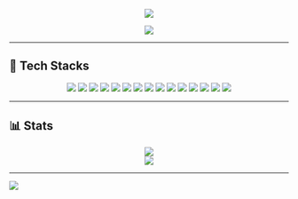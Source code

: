 <p align="center">
  <img src="https://capsule-render.vercel.app/api?type=waving&color=FBCFE8&height=180&section=header&text=Yeonju%20Jo&fontSize=40&fontColor=000000&fontAlignY=35" />
</p>

<p align="center">
  <img src="https://img.shields.io/badge/-🤝%20협업과%20소통을%20중요하게%20여기는%20개발자%20연주입니다!-FCE7F3?style=for-the-badge&logo=heart&logoColor=FF69B4&labelColor=F9A8D4&color=FBCFE8" />
</p>


---

## 🚀 Tech Stacks

<p align="center">
  <img src="https://img.shields.io/badge/CSS3-1572B6?style=flat-square&logo=css3&logoColor=white"/>
  <img src="https://img.shields.io/badge/DISCORD-5865F2?style=flat-square&logo=discord&logoColor=white"/>
  <img src="https://img.shields.io/badge/Figma-F24E1E?style=flat-square&logo=figma&logoColor=white"/>
  <img src="https://img.shields.io/badge/Flutter-02569B?style=flat-square&logo=flutter&logoColor=white"/>
  <img src="https://img.shields.io/badge/GitHub-181717?style=flat-square&logo=github&logoColor=white"/>
  <img src="https://img.shields.io/badge/HTML5-E34F26?style=flat-square&logo=html5&logoColor=white"/>
  <img src="https://img.shields.io/badge/JQuery-0769AD?style=flat-square&logo=jquery&logoColor=white"/>
  <img src="https://img.shields.io/badge/Java-007396?style=flat-square&logo=java&logoColor=white"/>
  <img src="https://img.shields.io/badge/JavaScript-F7DF1E?style=flat-square&logo=javascript&logoColor=black"/>
  <img src="https://img.shields.io/badge/Linux-FCC624?style=flat-square&logo=linux&logoColor=black"/>
  <img src="https://img.shields.io/badge/MySQL-4479A1?style=flat-square&logo=mysql&logoColor=white"/>
  <img src="https://img.shields.io/badge/Node.js-339933?style=flat-square&logo=nodedotjs&logoColor=white"/>
  <img src="https://img.shields.io/badge/Oracle-F80000?style=flat-square&logo=oracle&logoColor=white"/>
  <img src="https://img.shields.io/badge/React-61DAFB?style=flat-square&logo=react&logoColor=black"/>
  <img src="https://img.shields.io/badge/Vue.js-4FC08D?style=flat-square&logo=vuedotjs&logoColor=white"/>
</p>

---

## 📊 Stats

<p align="center">
  <img src="https://github-readme-stats.vercel.app/api/top-langs/?username=Yeonju02&layout=compact&langs_count=8&theme=default"/>
  <br />
  <img src="https://github-readme-stats.vercel.app/api?username=Yeonju02&show_icons=true&theme=default"/>
</p>

---

<!-- 아래는 그래픽 효과용 -->
<img src="https://capsule-render.vercel.app/api?type=waving&color=auto&height=100&section=footer"/>
